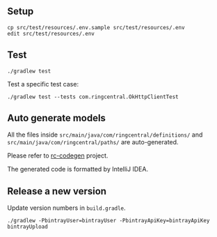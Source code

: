 ## Setup

```
cp src/test/resources/.env.sample src/test/resources/.env
edit src/test/resources/.env
```


## Test

```
./gradlew test
```

Test a specific test case:

```
./gradlew test --tests com.ringcentral.OkHttpClientTest
```


## Auto generate models

All the files inside `src/main/java/com/ringcentral/definitions/` and `src/main/java/com/ringcentral/paths/` are auto-generated.

Please refer to [rc-codegen](https://github.com/tylerlong/rc-codegen) project.

The generated code is formatted by IntelliJ IDEA.


## Release a new version

Update version numbers in `build.gradle`.

    ./gradlew -PbintrayUser=bintrayUser -PbintrayApiKey=bintrayApiKey bintrayUpload
